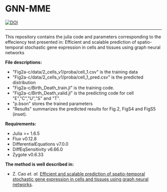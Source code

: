 # GNN-MME

[![DOI](https://zenodo.org/badge/605591822.svg)](https://zenodo.org/badge/latestdoi/605591822)

---

This repository contains the julia code and parameters corresponding to the effeciency test presented in:
Efficient and scalable prediction of spatio-temporal stochastic gene expression in cells and tissues using graph neural networks

**File descriptions:**

- "Fig2a-c/data/2_cells_v1/proba/cell_1.csv" is the training data
- "Fig2a-c/data/2_cells_v1/proba/cell_1_pred.csv" is the predicted distribution
- "Fig2a-c/Birth_Death_train.jl" is the training code.
- "Fig2a-c/Birth_Death_valid.jl" is the predicting code for cell "E","C","U","S" and "T".
- "p.bson" stores the trained parameters
- "Results" summarizes the predicted results for Fig.2, FigS4 and FigS5 (inset).

**Requirements:**

- Julia >= 1.6.5
- Flux v0.12.8
- DifferentialEquations v7.0.0
- DiffEqSensitivity v6.66.0
- Zygote v0.6.33

**The method is well described in:**

* Z. Cao _et. al._ [Efficient and scalable prediction of spatio-temporal stochastic gene expression in cells and tissues using graph neural networks]().
